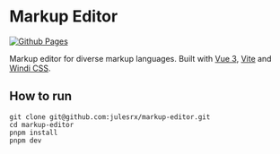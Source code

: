 # Markup Editor

[![Github Pages](https://github.com/julesrx/markup-editor/actions/workflows/gh-pages.yml/badge.svg)](https://julesrx.github.io/markup-editor/)

Markup editor for diverse markup languages.
Built with [Vue 3](https://v3.vuejs.org/), [Vite](https://vitejs.dev/) and [Windi CSS](https://windicss.org/).

## How to run

```
git clone git@github.com:julesrx/markup-editor.git
cd markup-editor
pnpm install
pnpm dev
```

